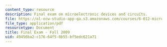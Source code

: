 ```yaml
---
content_type: resource
description: Final exam on microelectronic devices and circuits.
file: https://ol-ocw-studio-app-qa.s3.amazonaws.com/courses/6-012-microelectronic-devices-and-circuits-fall-2009/49456ba2c17664f50b55bf5edc621a71_MIT6_012F09_final.pdf
file_type: application/pdf
resourcetype: Document
title: Final Exam - Fall 2009
uid: 49456ba2-c176-64f5-0b55-bf5edc621a71
---
```


